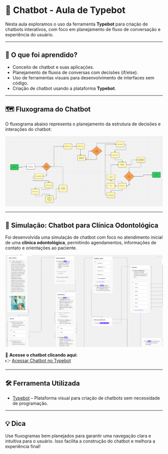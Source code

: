 # 🤖 Chatbot - Aula de Typebot

Nesta aula exploramos o uso da ferramenta **Typebot** para criação de chatbots interativos, com foco em planejamento de fluxo de conversação e experiência do usuário.

---

## 🧠 O que foi aprendido?

- Conceito de chatbot e suas aplicações.
- Planejamento de fluxos de conversas com decisões (if/else).
- Uso de ferramentas visuais para desenvolvimento de interfaces sem código.
- Criação de chatbot usando a plataforma **Typebot**.

---

## 🗺️ Fluxograma do Chatbot

O fluxograma abaixo representa o planejamento da estrutura de decisões e interações do chatbot:

![Fluxograma do Chatbot](pasta/fluxogrma.png)

---

## 🦷 Simulação: Chatbot para Clínica Odontológica

Foi desenvolvida uma simulação de chatbot com foco no atendimento inicial de uma **clínica odontológica**, permitindo agendamentos, informações de contato e orientações ao paciente.

![Chatbot da Clínica Odontológica](pasta/chatbot.png)

🔗 **Acesse o chatbot clicando aqui:**  
👉 [Acessar Chatbot no Typebot](https://typebot.co/my-typebot-24019ac)

---

## 🛠️ Ferramenta Utilizada

- [Typebot](https://typebot.io) – Plataforma visual para criação de chatbots sem necessidade de programação.

---

## 💡 Dica

Use fluxogramas bem planejados para garantir uma navegação clara e intuitiva para o usuário. Isso facilita a construção do chatbot e melhora a experiência final!
